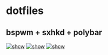 # dotfiles
## bspwm + sxhkd + polybar

[![show](https://i.imgur.com/VDwgYOr.png)](https://i.imgur.com/VDwgYOr.png)
[![show](https://i.imgur.com/jEeYvwo.png)](https://i.imgur.com/jEeYvwo.png)
[![show](https://i.imgur.com/jbXVnhB.png)](https://i.imgur.com/jbXVnhB.png)

